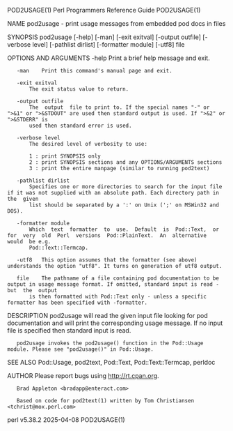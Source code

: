 POD2USAGE(1)						       Perl Programmers Reference Guide							  POD2USAGE(1)

NAME
       pod2usage - print usage messages from embedded pod docs in files

SYNOPSIS
       pod2usage   [-help] [-man] [-exit exitval] [-output outfile] [-verbose level] [-pathlist dirlist] [-formatter module] [-utf8] file

OPTIONS AND ARGUMENTS
       -help   Print a brief help message and exit.

       -man    Print this command's manual page and exit.

       -exit exitval
	       The exit status value to return.

       -output outfile
	       The  output  file to print to. If the special names "-" or ">&1" or ">&STDOUT" are used then standard output is used. If ">&2" or ">&STDERR" is
	       used then standard error is used.

       -verbose level
	       The desired level of verbosity to use:

		   1 : print SYNOPSIS only
		   2 : print SYNOPSIS sections and any OPTIONS/ARGUMENTS sections
		   3 : print the entire manpage (similar to running pod2text)

       -pathlist dirlist
	       Specifies one or more directories to search for the input file if it was not supplied with an absolute path. Each directory path in  the	 given
	       list should be separated by a ':' on Unix (';' on MSWin32 and DOS).

       -formatter module
	       Which  text  formatter  to  use.	 Default  is  Pod::Text,  or  for  very	 old  Perl  versions  Pod::PlainText.  An  alternative	would  be e.g.
	       Pod::Text::Termcap.

       -utf8   This option assumes that the formatter (see above) understands the option "utf8". It turns on generation of utf8 output.

       file    The pathname of a file containing pod documentation to be output in usage message format. If omitted, standard input is read - but  the	output
	       is then formatted with Pod::Text only - unless a specific formatter has been specified with -formatter.

DESCRIPTION
       pod2usage  will	read the given input file looking for pod documentation and will print the corresponding usage message.	 If no input file is specified
       then standard input is read.

       pod2usage invokes the pod2usage() function in the Pod::Usage module. Please see "pod2usage()" in Pod::Usage.

SEE ALSO
       Pod::Usage, pod2text, Pod::Text, Pod::Text::Termcap, perldoc

AUTHOR
       Please report bugs using <http://rt.cpan.org>.

       Brad Appleton <bradapp@enteract.com>

       Based on code for pod2text(1) written by Tom Christiansen <tchrist@mox.perl.com>

perl v5.38.2								  2025-04-08								  POD2USAGE(1)
